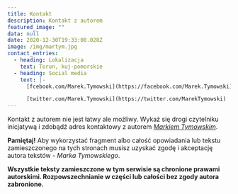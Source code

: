 ```yaml
---
title: Kontakt
description: Kontakt z autorem
featured_image: ""
data: null
date: 2020-12-30T19:33:08.028Z
image: /img/martym.jpg
contact_entries:
  - heading: Lokalizacja
    text: Torun, kuj-pomorskie
  - heading: Social media
    text: |-
      [fcebook.com/Marek.Tymowski](https://facebook.com/Marek.Tymowski)

      [twitter.com/Marek.Tymowski](https://twitter.com/MarekTymowski)
---
```





Kontakt z autorem nie jest łatwy ale możliwy. Wykaż się drogi czytelniku inicjatywą i zdobądź adres kontaktowy z autorem *[Markiem Tymowskim](https://tymowski.tk)*.

**Pamiętaj!** Aby wykorzystać fragment albo całość opowiadania lub tekstu zamieszczonego na tych stronach musisz uzyskać zgodę i akceptację autora tekstów - *Marka Tymowskiego*.

**Wszystkie teksty zamieszczone w tym serwisie są chronione prawami autorskimi. Rozpowszechnianie w części lub całości bez zgody autora zabronione.**